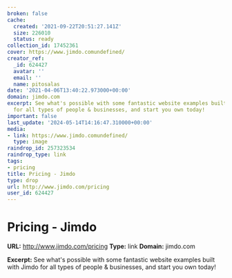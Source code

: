 ```yaml
---
broken: false
cache:
  created: '2021-09-22T20:51:27.141Z'
  size: 226010
  status: ready
collection_id: 17452361
cover: https://www.jimdo.comundefined/
creator_ref:
  _id: 624427
  avatar: ''
  email: ''
  name: pitosalas
date: '2021-04-06T13:40:22.973000+00:00'
domain: jimdo.com
excerpt: See what's possible with some fantastic website examples built with Jimdo
  for all types of people & businesses, and start you own today!
important: false
last_update: '2024-05-14T14:16:47.310000+00:00'
media:
- link: https://www.jimdo.comundefined/
  type: image
raindrop_id: 257323534
raindrop_type: link
tags:
- pricing
title: Pricing - Jimdo
type: drop
url: http://www.jimdo.com/pricing
user_id: 624427
---
```


# Pricing - Jimdo

**URL:** http://www.jimdo.com/pricing
**Type:** link
**Domain:** jimdo.com

**Excerpt:** See what's possible with some fantastic website examples built with Jimdo for all types of people & businesses, and start you own today!
